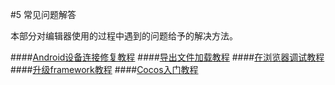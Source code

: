 #5 常见问题解答

本部分对编辑器使用的过程中遇到的问题给予的解决方法。

####[Android设备连接修复教程](../connect-solution/zh.md)
####[导出文件加载教程](../load-export-datafile/zh.md)
####[在浏览器调试教程](../debug-on-browser/zh.md) 
####[升级framework教程](../upgrade-framework/zh.md)
####[Cocos入门教程](../introduceCocos/zh.md)

